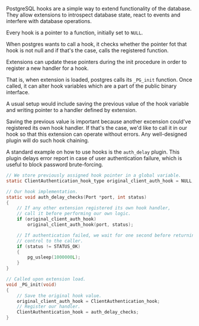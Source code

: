 PostgreSQL hooks are a simple way to extend functionality of the database.
They allow extensions to introspect database state, react to events and
interfere with database operations.

Every hook is a pointer to a function, initially set to `NULL`.

When postgres wants to call a hook, it checks whether the pointer fot that
hook is not null and if that's the case, calls the registered function.

Extensions can update these pointers during the init procedure
in order to register a new handler for a hook.

That is, when extension is loaded, postgres calls its `_PG_init` function.
Once called, it can alter hook variables which are a part of the public binary
interface.

A usual setup would include saving the previous value of the hook variable
and writing pointer to a handler defined by extension.

Saving the previous value is important because another excension could've
registered its own hook handler. If that's the case, we'd like to call it in
our hook so that this extension can operate without errors. Any well-designed
plugin will do such hook chaining.

A standard example on how to use hooks is the `auth_delay` plugin.
This plugin delays error report in case of user authentication failure,
which is useful to block password brute-forcing.

```c
// We store previously assigned hook pointer in a global variable.
static ClientAuthentication_hook_type original_client_auth_hook = NULL;

// Our hook implementation.
static void auth_delay_checks(Port *port, int status)
{
    // If any other extension registered its own hook handler,
    // call it before performing our own logic.
	if (original_client_auth_hook)
		original_client_auth_hook(port, status);

    // If authentication failed, we wait for one second before returning
    // control to the caller.
	if (status != STATUS_OK)
	{
		pg_usleep(1000000L);
	}
}

// Called upon extension load.
void _PG_init(void)
{
    // Save the original hook value.
	original_client_auth_hook = ClientAuthentication_hook;
	// Register our handler.
	ClientAuthentication_hook = auth_delay_checks;
}

```
